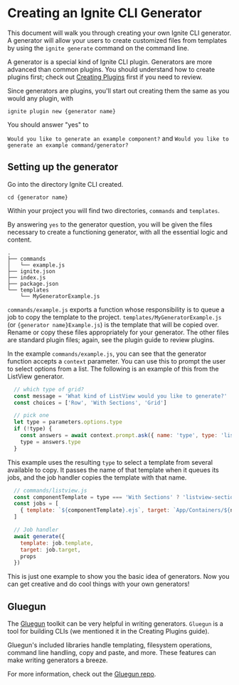 # Creating an Ignite CLI Generator

This document will walk you through creating your own Ignite CLI generator. A
generator will allow your users to create customized files from templates by
using the `ignite generate` command on the command line.

A generator is a special kind of Ignite CLI plugin. Generators are more advanced
than common plugins. You should understand how to create plugins first; check
out [Creating Plugins](./creating-plugins.md) first if you need to review.

Since generators are plugins, you'll start out creating them the same as you
would any plugin, with

```
ignite plugin new {generator name}
```

You should answer "yes" to

`Would you like to generate an example component?` and `Would you like to
generate an example command/generator?`

## Setting up the generator

Go into the directory Ignite CLI created.

`cd {generator name}`

Within your project you will find two directories, `commands` and `templates`.

By answering `yes` to the generator question, you will be given the files
necessary to create a functioning generator, with all the essential logic and
content.

```
.
├── commands
│   └── example.js
├── ignite.json
├── index.js
├── package.json
└── templates
    └── MyGeneratorExample.js
```

`commands/example.js` exports a function whose responsibility is to queue a job
to copy the template to the project. `templates/MyGeneratorExample.js` (or
`{generator name}Example.js`) is the template that will be copied over. Rename
or copy these files appropriately for your generator. The other files are
standard plugin files; again, see the plugin guide to review plugins.

In the example `commands/example.js`, you can see that the generator function
accepts a `context` parameter. You can use this to prompt the user to select
options from a list. The following is an example of this from the ListView
generator.

```javascript
  // which type of grid?
  const message = 'What kind of ListView would you like to generate?'
  const choices = ['Row', 'With Sections', 'Grid']

  // pick one
  let type = parameters.options.type
  if (!type) {
    const answers = await context.prompt.ask({ name: 'type', type: 'list', message, choices })
    type = answers.type
  }
```

This example uses the resulting `type` to select a template from several
available to copy. It passes the name of that template when it queues its jobs,
and the job handler copies the template with that name.

```javascript
  // commands/listview.js
  const componentTemplate = type === 'With Sections' ? 'listview-sections' : 'listview'
  const jobs = [
    { template: `${componentTemplate}.ejs`, target: `App/Containers/${name}.js` },
  ]

  // Job handler
  await generate({
    template: job.template,
    target: job.target,
    props
  })
```

This is just one example to show you the basic idea of generators. Now you can
get creative and do cool things with your own generators!


## Gluegun

The [Gluegun](https://github.com/infinitered/gluegun) toolkit can be very
helpful in writing generators. `Gluegun` is a tool for building CLIs (we
mentioned it in the Creating Plugins guide).

Gluegun's included libraries handle templating, filesystem operations, command
line handling, copy and paste, and more. These features can make writing
generators a breeze.

For more information, check out the [Gluegun
repo](https://github.com/infinitered/gluegun).
